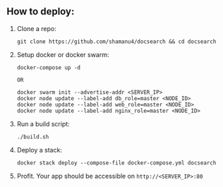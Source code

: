 ## How to deploy:

1. Clone a repo: 

   `git clone https://github.com/shamanu4/docsearch && cd docsearch`

2. Setup docker or docker swarm:
   ```
   docker-compose up -d   
   
   OR

   docker swarm init --advertise-addr <SERVER_IP>
   docker node update --label-add db_role=master <NODE_ID>
   docker node update --label-add web_role=master <NODE_ID>
   docker node update --label-add nginx_role=master <NODE_ID>
   
   ```
   
3. Run a build script:

   `./build.sh`

4. Deploy a stack:

   `docker stack deploy --compose-file docker-compose.yml docsearch`
   
5. Profit. Your app should be accessible on `http://<SERVER_IP>:80`

